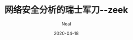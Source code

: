 ---
title: "网络安全分析的瑞士军刀--zeek"
author: Neal
tags: [安全, 网络安全]
keywords: [安全, 网络安全, zeek, bro, kafka, bro-plugin, logstash]
categories: [安全]
date: "2020-04-18" 
---